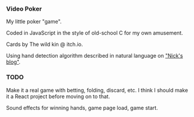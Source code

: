 ### Video Poker

My little poker "game".

Coded in JavaScript in the style of old-school C for my own amusement.

Cards by The wild kin @ itch.io.

Using hand detection algorithm described in natural language on ["Nick's blog"](https://nsayer.blogspot.com/2007/07/algorithm-for-evaluating-poker-hands.html).


### TODO

Make it a real game with betting, folding, discard, etc. I think I should make it a React project before moving on to that.

Sound effects for winning hands, game page load, game start.
